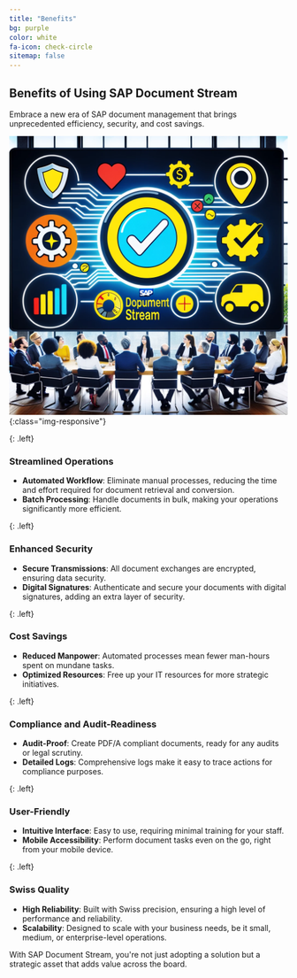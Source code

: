 ```yaml
---
title: "Benefits"
bg: purple
color: white
fa-icon: check-circle
sitemap: false
---
```


## Benefits of Using SAP Document Stream

Embrace a new era of SAP document management that brings unprecedented efficiency, security, and cost savings.

![Benefits of Using SAP Document Stream](img/znkpdftools-5.png){:class="img-responsive"}

{: .left}
### Streamlined Operations

- **Automated Workflow**: Eliminate manual processes, reducing the time and effort required for document retrieval and conversion.
- **Batch Processing**: Handle documents in bulk, making your operations significantly more efficient.

{: .left}
### Enhanced Security

- **Secure Transmissions**: All document exchanges are encrypted, ensuring data security.
- **Digital Signatures**: Authenticate and secure your documents with digital signatures, adding an extra layer of security.

{: .left}
### Cost Savings

- **Reduced Manpower**: Automated processes mean fewer man-hours spent on mundane tasks.
- **Optimized Resources**: Free up your IT resources for more strategic initiatives.

{: .left}
### Compliance and Audit-Readiness

- **Audit-Proof**: Create PDF/A compliant documents, ready for any audits or legal scrutiny.
- **Detailed Logs**: Comprehensive logs make it easy to trace actions for compliance purposes.

{: .left}
### User-Friendly

- **Intuitive Interface**: Easy to use, requiring minimal training for your staff.
- **Mobile Accessibility**: Perform document tasks even on the go, right from your mobile device.

{: .left}
### Swiss Quality

- **High Reliability**: Built with Swiss precision, ensuring a high level of performance and reliability.
- **Scalability**: Designed to scale with your business needs, be it small, medium, or enterprise-level operations.

With SAP Document Stream, you're not just adopting a solution but a strategic asset that adds value across the board.
